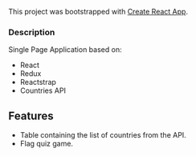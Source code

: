 This project was bootstrapped with [Create React App](https://github.com/facebookincubator/create-react-app).

### Description
Single Page Application based on:
* React
* Redux
* Reactstrap
* Countries API

## Features

* Table containing the list of countries from the API.
* Flag quiz game.
